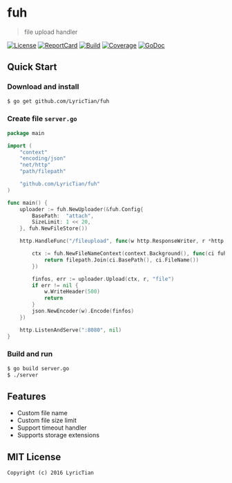 # fuh

> file upload handler

[![License][License-Image]][License-Url] [![ReportCard][ReportCard-Image]][ReportCard-Url] [![Build][Build-Status-Image]][Build-Status-Url] [![Coverage][Coverage-Image]][Coverage-Url] [![GoDoc][GoDoc-Image]][GoDoc-Url]

## Quick Start

### Download and install

``` bash
$ go get github.com/LyricTian/fuh
```

### Create file `server.go`

``` go
package main

import (
	"context"
	"encoding/json"
	"net/http"
	"path/filepath"

	"github.com/LyricTian/fuh"
)

func main() {
	uploader := fuh.NewUploader(&fuh.Config{
		BasePath:  "attach",
		SizeLimit: 1 << 20,
	}, fuh.NewFileStore())

	http.HandleFunc("/fileupload", func(w http.ResponseWriter, r *http.Request) {

		ctx := fuh.NewFileNameContext(context.Background(), func(ci fuh.ContextInfo) string {
			return filepath.Join(ci.BasePath(), ci.FileName())
		})

		finfos, err := uploader.Upload(ctx, r, "file")
		if err != nil {
			w.WriteHeader(500)
			return
		}
		json.NewEncoder(w).Encode(finfos)
	})

	http.ListenAndServe(":8080", nil)
}

```

### Build and run

``` bash
$ go build server.go
$ ./server
```

## Features

* Custom file name
* Custom file size limit
* Support timeout handler
* Supports storage extensions

## MIT License

```
Copyright (c) 2016 LyricTian
```

[License-Url]: http://opensource.org/licenses/MIT
[License-Image]: https://img.shields.io/npm/l/express.svg
[Build-Status-Url]: https://travis-ci.org/LyricTian/fuh
[Build-Status-Image]: https://travis-ci.org/LyricTian/fuh.svg?branch=master
[ReportCard-Url]: https://goreportcard.com/report/github.com/LyricTian/fuh
[ReportCard-Image]: https://goreportcard.com/badge/github.com/LyricTian/fuh
[GoDoc-Url]: https://godoc.org/github.com/LyricTian/fuh
[GoDoc-Image]: https://godoc.org/github.com/LyricTian/fuh?status.svg
[Coverage-Url]: https://coveralls.io/github/LyricTian/fuh?branch=master
[Coverage-Image]: https://coveralls.io/repos/github/LyricTian/fuh/badge.svg?branch=master
